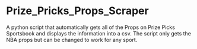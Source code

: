 # Prize_Pricks_Props_Scraper
A python script that automatically gets all of the Props on Prize Picks Sportsbook and displays the information into a csv. The script only gets the NBA props but can be changed to work for any sport.
